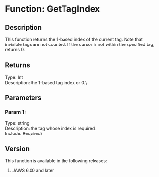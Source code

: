 # Function: GetTagIndex

## Description

This function returns the 1-based index of the current tag. Note that
invisible tags are not counted. If the cursor is not within the
specified tag, returns 0.

## Returns

Type: Int\
Description: the 1-based tag index or 0.\

## Parameters

### Param 1:

Type: string\
Description: the tag whose index is required.\
Include: Required\

## Version

This function is available in the following releases:

1.  JAWS 6.00 and later

